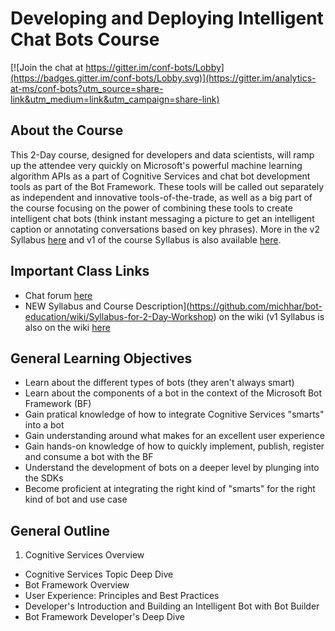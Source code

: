 # Developing and Deploying Intelligent Chat Bots Course

[![Join the chat at https://gitter.im/conf-bots/Lobby](https://badges.gitter.im/conf-bots/Lobby.svg)](https://gitter.im/analytics-at-ms/conf-bots?utm_source=share-link&utm_medium=link&utm_campaign=share-link)

## About the Course

This 2-Day course, designed for developers and data scientists, will ramp up the attendee very quickly on Microsoft's powerful machine learning algorithm APIs as a part of Cognitive Services and chat bot development tools as part of the Bot Framework. These tools will be called out separately as independent and innovative tools-of-the-trade, as well as a big part of the course focusing on the power of combining these tools to create intelligent chat bots (think instant messaging a picture to get an intelligent caption or annotating conversations based on key phrases).  More in the v2 Syllabus [here](https://github.com/michhar/bot-education/wiki/Syllabus-for-2-Day-Workshop) and v1 of the course Syllabus is also available [here](https://github.com/michhar/bot-education/wiki/Release-v1-Bot-Framework-Syllabus--for--2-Day-Delivery).

## Important Class Links

* Chat forum [here](https://gitter.im/analytics-at-ms/conf-bots?utm_source=share-link&utm_medium=link&utm_campaign=share-link)
* NEW Syllabus and Course Description](https://github.com/michhar/bot-education/wiki/Syllabus-for-2-Day-Workshop) on the wiki (v1 Syllabus  is also on the wiki [here](https://github.com/michhar/bot-education/wiki/Release-v1-Bot-Framework-Syllabus--for--2-Day-Delivery)

##  General Learning Objectives

* Learn about the different types of bots (they aren't always smart)
* Learn about the components of a bot in the context of the Microsoft Bot Framework (BF)
* Gain pratical knowledge of how to integrate Cognitive Services "smarts" into a bot
* Gain understanding around what makes for an excellent user experience
* Gain hands-on knowledge of how to quickly implement, publish, register and consume a bot with the BF
* Understand the development of bots on a deeper level by plunging into the SDKs
* Become proficient at integrating the right kind of "smarts" for the right kind of bot and use case

## General Outline

1.  Cognitive Services Overview
*  Cognitive Services Topic Deep Dive
*  Bot Framework Overview
*  User Experience: Principles and Best Practices
*  Developer's Introduction and Building an Intelligent Bot with Bot Builder
*  Bot Framework Developer's Deep Dive
